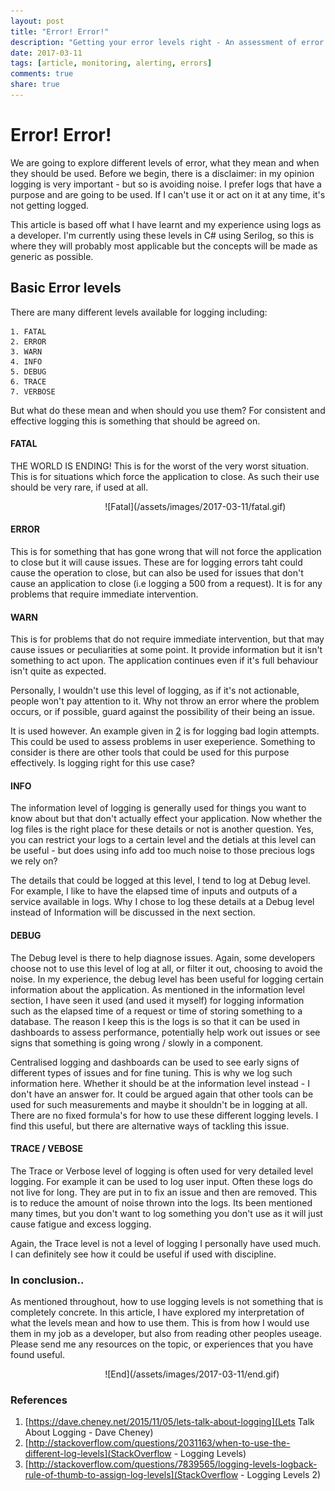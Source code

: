 ```yaml
---
layout: post
title: "Error! Error!"
description: "Getting your error levels right - An assessment of error levels and what they mean"
date: 2017-03-11
tags: [article, monitoring, alerting, errors]
comments: true
share: true
---
```


# Error! Error!

We are going to explore different levels of error, what they mean and when they should be used. Before we begin, there is a disclaimer: in my 
opinion logging is very important - but so is avoiding noise. I prefer logs that have a purpose and are going to be used. If I can't use it or
act on it at any time, it's not getting logged. 

This article is based off what I have learnt and my experience using logs as a developer. I'm currently using these levels in C# using Serilog, 
so this is where they will probably most applicable but the concepts will be made as generic as possible.

## Basic Error levels

There are many different levels available for logging including:

```
1. FATAL
2. ERROR
3. WARN
4. INFO
5. DEBUG
6. TRACE 
7. VERBOSE
```

But what do these mean and when should you use them? For consistent and effective logging this is something that should be agreed on.

#### FATAL

THE WORLD IS ENDING! This is for the worst of the very worst situation. This is for situations which force the application to close.
As such their use should be very rare, if used at all. 

<div style="align:center; width:300px; margin-left: 30%;" markdown="1">
![Fatal](/assets/images/2017-03-11/fatal.gif)
</div>

#### ERROR

This is for something that has gone wrong that will not force the application to close but it will cause issues. These are for logging errors 
taht could cause the operation to close, but can also be used for issues that don't cause an application to close (i.e logging a 500 from a request). 
It is for any problems that require immediate intervention. 

#### WARN

This is for problems that do not require immediate intervention, but that may cause issues or peculiarities at some point. It provide information
but it isn't something to act upon. The application continues even if it's full behaviour isn't quite as expected.

Personally, I wouldn't use this level of logging, as if it's not actionable, people won't pay attention to it. Why not throw an error 
where the problem occurs, or if possible, guard against the possibility of their being an issue. 

It is used however. An example given in [2](http://stackoverflow.com/questions/2031163/when-to-use-the-different-log-levels) is for logging bad login attempts. 
This could be used to assess problems in user exeperience. Something to consider is there are other tools that could be used for this purpose effectively. Is logging 
right for this use case?

#### INFO

The information level of logging is generally used for things you want to know about but that don't actually effect your application. Now whether the 
log files is the right place for these details or not is another question. Yes, you can restrict your logs to a certain level and the detials at this level 
can be useful - but does using info add too much noise to those precious logs we rely on?

The details that could be logged at this level, I tend to log at Debug level. For example, I like to have the elapsed time of inputs and outputs of a service available in logs. 
Why I chose to log these details at a Debug level instead of Information will be discussed in the next section. 

#### DEBUG

The Debug level is there to help diagnose issues. Again, some developers choose not to use this level of log at all, or filter it out, choosing to avoid the noise.
In my experience, the debug level has been useful for logging certain information about the application. As mentioned in the information level section, I have seen 
it used (and used it myself) for logging information such as the elapsed time of a request or time of storing something to a database. The reason I keep this is the logs is 
so that it can be used in dashboards to assess performance, potentially help work out issues or see signs that something is going wrong / slowly in a component. 

Centralised logging and dashboards can be used to see early signs of different types of issues and for fine tuning. This is why we log such information here. Whether it should 
be at the information level instead - I don't have an answer for. It could be argued again that other tools can be used for such measurements and maybe it shouldn't be in logging at all.
There are no fixed formula's for how to use these different logging levels. I find this useful, but there are alternative ways of tackling this issue.

#### TRACE / VEBOSE

The Trace or Verbose level of logging is often used for very detailed level logging. For example it can be used to log user input. Often these logs do not live for long. They are
put in to fix an issue and then are removed. This is to reduce the amount of noise thrown into the logs. Its been mentioned many times, but you don't want to log something 
you don't use as it will just cause fatigue and excess logging.

Again, the Trace level is not a level of logging I personally have used much. I can definitely see how it could be useful if used with discipline.

### In conclusion..

As mentioned throughout, how to use logging levels is not something that is completely concrete. In this article, I have explored my interpretation of
what the levels mean and how to use them. This is from how I would use them in my job as a developer, but also from reading other peoples useage. Please send me any 
resources on the topic, or experiences that you have found useful.


<div style="align:center; width:300px; margin-left: 30%;" markdown="1">
![End](/assets/images/2017-03-11/end.gif)
</div>

### References

1. [https://dave.cheney.net/2015/11/05/lets-talk-about-logging](Lets Talk About Logging - Dave Cheney)
2. [http://stackoverflow.com/questions/2031163/when-to-use-the-different-log-levels](StackOverflow - Logging Levels)
3. [http://stackoverflow.com/questions/7839565/logging-levels-logback-rule-of-thumb-to-assign-log-levels](StackOverflow - Logging Levels 2)
